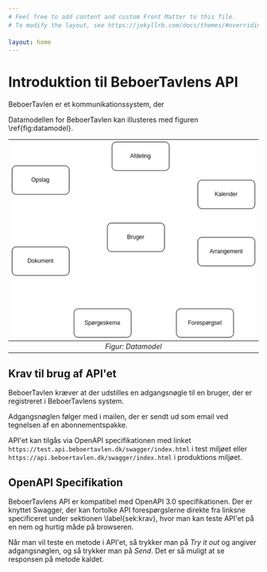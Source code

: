 ```yaml
---
# Feel free to add content and custom Front Matter to this file.
# To modify the layout, see https://jekyllrb.com/docs/themes/#overriding-theme-defaults

layout: home
---
```

# Introduktion til BeboerTavlens API
BeboerTavlen er et kommunikationssystem, der 

Datamodellen for BeboerTavlen kan illusteres med figuren \ref{fig:datamodel}.

|![\label{fig:datamodel}](/assets/kompontenter.drawio.png)|
|:--:| 
| *Figur: Datamodel* |

## Krav til brug af API'et
BeboerTavlen kræver at der udstilles en adgangsnøgle til en bruger, der er registreret i BeboerTavlens system. 

Adgangsnøglen følger med i mailen, der er sendt ud som email ved tegnelsen af en abonnementspakke.

API'et kan tilgås via OpenAPI specifikationen med linket `https://test.api.beboertavlen.dk/swagger/index.html` i test miljøet eller `https://api.beboertavlen.dk/swagger/index.html` i produktions miljøet.

## OpenAPI Specifikation
BeboerTavlens API er kompatibel med OpenAPI 3.0 specifikationen. Der er knyttet Swagger, der kan fortolke API forespørgslerne direkte fra linksne specificeret under sektionen \label{sek:krav}, hvor man kan teste API'et på en nem og hurtig måde på browseren.

Når man vil teste en metode i API'et, så trykker man på *Try it out* og angiver adgangsnøglen, og så trykker man på *Send*. Det er så muligt at se responsen på metode kaldet. 

